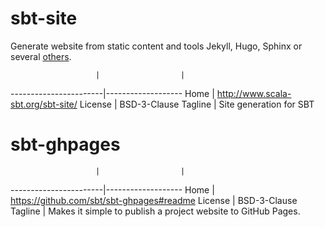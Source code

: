 
# sbt-site

Generate website from static content and tools Jekyll, Hugo, Sphinx
or several [others](http://www.scala-sbt.org/sbt-site/generators/).

                       |                  |
-----------------------|-------------------
Home                   | http://www.scala-sbt.org/sbt-site/
License                | BSD-3-Clause
Tagline                | Site generation for SBT

# sbt-ghpages

                       |                  |
-----------------------|-------------------
Home                   | https://github.com/sbt/sbt-ghpages#readme
License                | BSD-3-Clause
Tagline                | Makes it simple to publish a project website to GitHub Pages.
